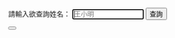 請輸入欲查詢姓名：
        <input type="text" id="name" value="" placeholder="王小明" size="15" autofocus>
	<input type="button" id="list" value="查詢" onclick="location.href='/'">
	

<button id="list" value="查詢" src="/plist.js">	
	
<script type="text/javascript">
    document.getElementById('list').onclick = function(){

　document.write(document.getElementById('name').textContent);
}
</script>
